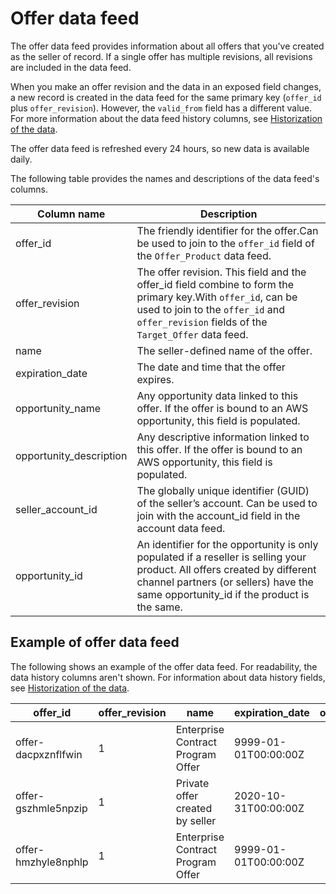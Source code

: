 # Offer data feed<a name="data-feed-offer"></a>

The offer data feed provides information about all offers that you've created as the seller of record\. If a single offer has multiple revisions, all revisions are included in the data feed\.

When you make an offer revision and the data in an exposed field changes, a new record is created in the data feed for the same primary key \(`offer_id` plus `offer_revision`\)\. However, the `valid_from` field has a different value\. For more information about the data feed history columns, see [Historization of the data](data-feed-service.md#data-feed-historization)\.

The offer data feed is refreshed every 24 hours, so new data is available daily\.

The following table provides the names and descriptions of the data feed's columns\. 


| Column name  | Description  | 
| --- | --- | 
| offer\_id | The friendly identifier for the offer\.Can be used to join to the `offer_id` field of the `Offer_Product` data feed\. | 
| offer\_revision | The offer revision\. This field and the offer\_id field combine to form the primary key\.With `offer_id`, can be used to join to the `offer_id` and `offer_revision` fields of the `Target_Offer` data feed\. | 
| name | The seller\-defined name of the offer\.  | 
| expiration\_date | The date and time that the offer expires\. | 
| opportunity\_name | Any opportunity data linked to this offer\. If the offer is bound to an AWS opportunity, this field is populated\. | 
| opportunity\_description | Any descriptive information linked to this offer\. If the offer is bound to an AWS opportunity, this field is populated\. | 
| seller\_account\_id | The globally unique identifier \(GUID\) of the seller’s account\. Can be used to join with the account\_id field in the account data feed\. | 
| opportunity\_id | An identifier for the opportunity is only populated if a reseller is selling your product\. All offers created by different channel partners \(or sellers\) have the same opportunity\_id if the product is the same\.  | 

## Example of offer data feed<a name="data-feed-offer-sample-data"></a>

The following shows an example of the offer data feed\. For readability, the data history columns aren't shown\. For information about data history fields, see [Historization of the data](data-feed-service.md#data-feed-historization)\.


| offer\_id  | offer\_revision | name | expiration\_date | opportunity\_name | opportunity\_description | seller\_account\_id | opportunity\_id | 
| --- | --- | --- | --- | --- | --- | --- | --- | 
| offer\-dacpxznflfwin | 1 | Enterprise Contract Program Offer | 9999\-01\-01T00:00:00Z |  |  |  |  | 
| offer\-gszhmle5npzip | 1 | Private offer created by seller | 2020\-10\-31T00:00:00Z |  |  |  |  | 
| offer\-hmzhyle8nphlp | 1 | Enterprise Contract Program Offer | 9999\-01\-01T00:00:00Z |  |  |  |  | 